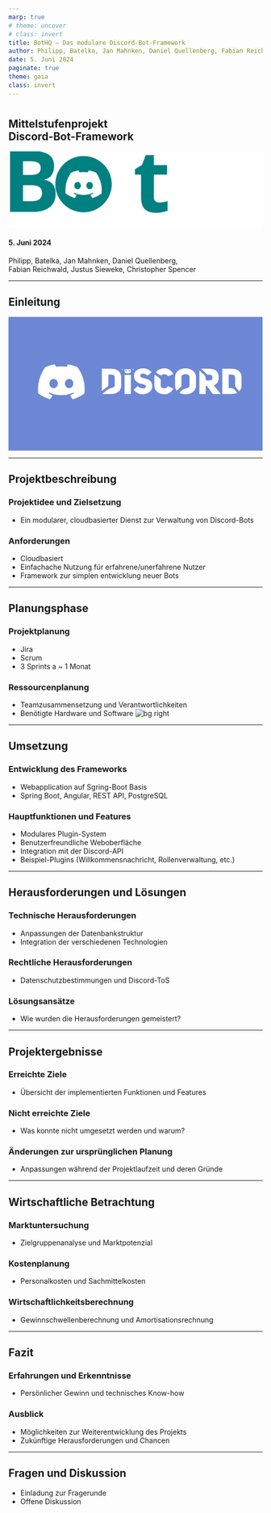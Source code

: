 ```yaml
---
marp: true
# theme: uncover
# class: invert
title: BotHQ – Das modulare Discord-Bot-Framework
author: Philipp, Batelka, Jan Mahnken, Daniel Quellenberg, Fabian Reichwald, Justus Sieweke, Christopher Spencer
date: 5. Juni 2024
paginate: true
theme: gaia
class: invert
---
```


<style>
    :root {
    font-size: 2em;
  }
   img[alt~="center"] {
        display: block;
        margin: 0 auto;
    }
</style>

# 

<style scoped>
    section {
    text-align: center
    }
    img[alt~="center"] {
        display: block;
        margin: 0 auto;
    }
    /*p {
    font-size: .75rem;
    text-align: center;
    letter-spacing: 0;
    }*/
</style>

## Mittelstufenprojekt<br/>Discord-Bot-Framework

![w:730 center](/images/bothq-log.svg)

#### 5. Juni 2024

Philipp, Batelka, Jan Mahnken, Daniel Quellenberg,  
Fabian Reichwald, Justus Sieweke, Christopher Spencer

---

## Einleitung
![w:1000 center](/images/discord_banner.bmp)

---

## Projektbeschreibung

### Projektidee und Zielsetzung
- Ein modularer, cloudbasierter Dienst zur Verwaltung von Discord-Bots

### Anforderungen
- Cloudbasiert
- Einfachache Nutzung für erfahrene/unerfahrene Nutzer
- Framework zur simplen entwicklung neuer Bots

---

## Planungsphase

### Projektplanung
- Jira
- Scrum
- 3 Sprints a ~ 1 Monat

### Ressourcenplanung
- Teamzusammensetzung und Verantwortlichkeiten
- Benötigte Hardware und Software
![bg right](/images/scrum.bmp)

---

## Umsetzung 

### Entwicklung des Frameworks
- Webapplication auf Sgring-Boot Basis
- Spring Boot, Angular, REST API, PostgreSQL

### Hauptfunktionen und Features
- Modulares Plugin-System
- Benutzerfreundliche Weboberfläche
- Integration mit der Discord-API
- Beispiel-Plugins (Willkommensnachricht, Rollenverwaltung, etc.)

---

## Herausforderungen und Lösungen

### Technische Herausforderungen
- Anpassungen der Datenbankstruktur
- Integration der verschiedenen Technologien

### Rechtliche Herausforderungen
- Datenschutzbestimmungen und Discord-ToS

### Lösungsansätze
- Wie wurden die Herausforderungen gemeistert?

---

## Projektergebnisse

### Erreichte Ziele
- Übersicht der implementierten Funktionen und Features

### Nicht erreichte Ziele
- Was konnte nicht umgesetzt werden und warum?

### Änderungen zur ursprünglichen Planung
- Anpassungen während der Projektlaufzeit und deren Gründe

---

## Wirtschaftliche Betrachtung

### Marktuntersuchung
- Zielgruppenanalyse und Marktpotenzial

### Kostenplanung
- Personalkosten und Sachmittelkosten

### Wirtschaftlichkeitsberechnung
- Gewinnschwellenberechnung und Amortisationsrechnung

---

## Fazit

### Erfahrungen und Erkenntnisse
- Persönlicher Gewinn und technisches Know-how

### Ausblick
- Möglichkeiten zur Weiterentwicklung des Projekts
- Zukünftige Herausforderungen und Chancen

---

## Fragen und Diskussion
- Einladung zur Fragerunde
- Offene Diskussion

